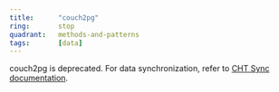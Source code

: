 ```yaml
---
title:      "couch2pg"
ring:       stop
quadrant:   methods-and-patterns
tags:       [data]
---
```


couch2pg is deprecated. For data synchronization, refer to [CHT Sync documentation](https://docs.communityhealthtoolkit.org/core/overview/cht-sync/).